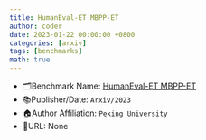 ```yaml
---
title: HumanEval-ET MBPP-ET
author: coder
date: 2023-01-22 00:00:00 +0800
categories: [arxiv]
tags: [benchmarks]
math: true
---
```


- 🗂️Benchmark Name: [HumanEval-ET MBPP-ET](https://arxiv.org/pdf/2301.09043.pdf)
- 📚Publisher/Date: `Arxiv/2023`
- 🏠Author Affiliation: `Peking University`
- 🔗URL: None
